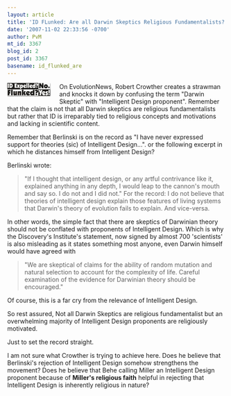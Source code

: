 ```yaml
---
layout: article
title: 'ID FLunked: Are all Darwin Skeptics Religious Fundamentalists?'
date: '2007-11-02 22:33:56 -0700'
author: PvM
mt_id: 3367
blog_id: 2
post_id: 3367
basename: id_flunked_are
---
```

[<img src="/uploads/2007/flunked-thumb-100x31.jpg" alt="flunked.jpg" width="100" height="31" style="float: left; margin: 0 20px 20px 0;" class="mt-image-left" />](http://pandasthumb.org/archives/flunked9.html)On EvolutionNews, Robert Crowther creates a strawman and knocks it down by confusing the term "Darwin Skeptic" with "Intelligent Design proponent". Remember that the claim is not that all Darwin skeptics are religious fundamentalists but rather that ID is irreparably tied to religious concepts and motivations and lacking in scientific content.

Remember that Berlinski is on the record as "I have never expressed support for theories (sic) of Intelligent Design...".  or the following excerpt in which he distances himself from Intelligent Design?

Berlinski wrote:

> "If I thought that intelligent design, or any artful contrivance like it, explained anything in any depth, I would leap to the cannon's mouth and say so. I do not and I did not." For the record: I do not believe that theories of intelligent design explain those features of living systems that Darwin's theory of evolution fails to explain. And vice-versa.

In other words, the simple fact that there are skeptics of Darwinian theory should not be conflated with proponents of Intelligent Design. Which is why the Discovery's Institute's statement, now signed by almost 700 'scientists' is also misleading as it states something most anyone, even Darwin himself would have agreed with

> "We are skeptical of claims for the ability of random mutation and natural selection to account for the complexity of life. Careful examination of the evidence for Darwinian theory should be encouraged."

Of course, this is a far cry from the relevance of Intelligent Design.

So rest assured, Not all Darwin Skeptics are religious fundamentalist but an overwhelming majority of Intelligent Design proponents are religiously motivated.

Just to set the record straight.

I am not sure what Crowther is trying to achieve here. Does he believe that Berlinski's rejection of Intelligent Design somehow strengthens the movement? Does he believe that Behe calling Miller an Intelligent Design proponent because of **Miller's religious faith** helpful in rejecting that Intelligent Design is inherently religious in nature?
